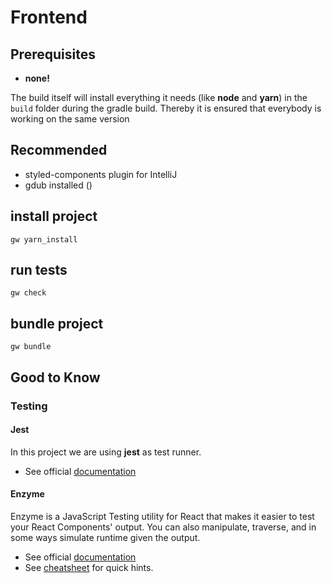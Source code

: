 Frontend
========

## Prerequisites

* **none!**

The build itself will install everything it needs (like **node** and **yarn**) in the `build` folder during the gradle build.
Thereby it is ensured that everybody is working on the same version

## Recommended

* styled-components plugin for IntelliJ
* gdub installed ()

## install project

    gw yarn_install
    
## run tests

    gw check
    
## bundle project

    gw bundle
    
## Good to Know

### Testing
#### Jest
In this project we are using **jest** as test runner.

* See official [documentation](https://jestjs.io/docs/en/getting-started.html)


#### Enzyme
Enzyme is a JavaScript Testing utility for React that makes it easier to test your React Components' output. 
You can also manipulate, traverse, and in some ways simulate runtime given the output.

* See official [documentation](https://airbnb.io/enzyme/docs/guides/jest.html)
* See [cheatsheet](https://devhints.io/enzyme) for quick hints.